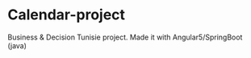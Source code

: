 # Calendar-project
Business &amp; Decision Tunisie project.
Made it with Angular5/SpringBoot (java)

